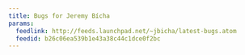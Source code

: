 ```yaml
---
title: Bugs for Jeremy Bícha
params:
  feedlink: http://feeds.launchpad.net/~jbicha/latest-bugs.atom
  feedid: b26c06ea539b1e43a38c44c1dce0f2bc
---
```

